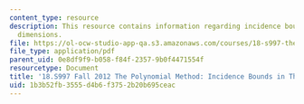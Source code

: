 ```yaml
---
content_type: resource
description: This resource contains information regarding incidence bounds in three
  dimensions.
file: https://ol-ocw-studio-app-qa.s3.amazonaws.com/courses/18-s997-the-polynomial-method-fall-2012/1b3b52fb3555d4b6f3752b20b695ceac_MIT18_S997F12_lec20.pdf
file_type: application/pdf
parent_uid: 0e8df9f9-b058-f84f-2357-9b0f4471554f
resourcetype: Document
title: '18.S997 Fall 2012 The Polynomial Method: Incidence Bounds in Three Dimensions'
uid: 1b3b52fb-3555-d4b6-f375-2b20b695ceac
---
```

